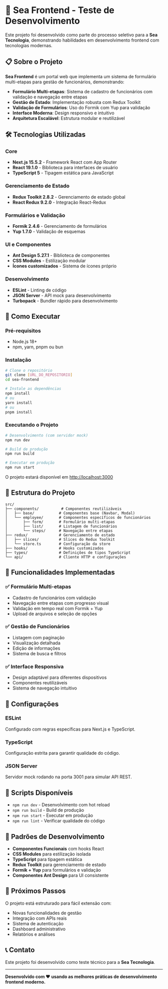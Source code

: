 # 🚢 Sea Frontend - Teste de Desenvolvimento

Este projeto foi desenvolvido como parte do processo seletivo para a **Sea Tecnologia**, demonstrando habilidades em desenvolvimento frontend com tecnologias modernas.

## 📋 Sobre o Projeto

**Sea Frontend** é um portal web que implementa um sistema de formulário multi-etapas para gestão de funcionários, demonstrando:

- **Formulário Multi-etapas**: Sistema de cadastro de funcionários com validação e navegação entre etapas
- **Gestão de Estado**: Implementação robusta com Redux Toolkit
- **Validação de Formulários**: Uso do Formik com Yup para validação
- **Interface Moderna**: Design responsivo e intuitivo
- **Arquitetura Escalável**: Estrutura modular e reutilizável

## 🛠️ Tecnologias Utilizadas

### Core
- **Next.js 15.5.2** - Framework React com App Router
- **React 19.1.0** - Biblioteca para interfaces de usuário
- **TypeScript 5** - Tipagem estática para JavaScript

### Gerenciamento de Estado
- **Redux Toolkit 2.8.2** - Gerenciamento de estado global
- **React Redux 9.2.0** - Integração React-Redux

### Formulários e Validação
- **Formik 2.4.6** - Gerenciamento de formulários
- **Yup 1.7.0** - Validação de esquemas

### UI e Componentes
- **Ant Design 5.27.1** - Biblioteca de componentes
- **CSS Modules** - Estilização modular
- **Ícones customizados** - Sistema de ícones próprio

### Desenvolvimento
- **ESLint** - Linting de código
- **JSON Server** - API mock para desenvolvimento
- **Turbopack** - Bundler rápido para desenvolvimento

## 🚀 Como Executar

### Pré-requisitos
- Node.js 18+ 
- npm, yarn, pnpm ou bun

### Instalação
```bash
# Clone o repositório
git clone [URL_DO_REPOSITORIO]
cd sea-frontend

# Instale as dependências
npm install
# ou
yarn install
# ou
pnpm install
```

### Executando o Projeto
```bash
# Desenvolvimento (com servidor mock)
npm run dev

# Build de produção
npm run build

# Executar em produção
npm run start
```

O projeto estará disponível em [http://localhost:3000](http://localhost:3000)

## 📁 Estrutura do Projeto

```
src/
├── components/          # Componentes reutilizáveis
│   ├── base/           # Componentes base (Navbar, Modal)
│   └── employee/       # Componentes específicos de funcionários
│       ├── form/       # Formulário multi-etapas
│       ├── list/       # Listagem de funcionários
│       └── steps/      # Navegação entre etapas
├── redux/              # Gerenciamento de estado
│   ├── slices/         # Slices do Redux Toolkit
│   └── store.ts        # Configuração da store
├── hooks/              # Hooks customizados
├── types/              # Definições de tipos TypeScript
└── api/                # Cliente HTTP e configurações
```

## 🎯 Funcionalidades Implementadas

### ✅ Formulário Multi-etapas
- Cadastro de funcionários com validação
- Navegação entre etapas com progresso visual
- Validação em tempo real com Formik + Yup
- Upload de arquivos e seleção de opções

### ✅ Gestão de Funcionários
- Listagem com paginação
- Visualização detalhada
- Edição de informações
- Sistema de busca e filtros

### ✅ Interface Responsiva
- Design adaptável para diferentes dispositivos
- Componentes reutilizáveis
- Sistema de navegação intuitivo

## 🔧 Configurações

### ESLint
Configurado com regras específicas para Next.js e TypeScript.

### TypeScript
Configuração estrita para garantir qualidade do código.

### JSON Server
Servidor mock rodando na porta 3001 para simular API REST.

## 📝 Scripts Disponíveis

- `npm run dev` - Desenvolvimento com hot reload
- `npm run build` - Build de produção
- `npm run start` - Executar em produção
- `npm run lint` - Verificar qualidade do código

## 🎨 Padrões de Desenvolvimento

- **Componentes Funcionais** com hooks React
- **CSS Modules** para estilização isolada
- **TypeScript** para tipagem estática
- **Redux Toolkit** para gerenciamento de estado
- **Formik + Yup** para formulários e validação
- **Componentes Ant Design** para UI consistente

## 🚀 Próximos Passos

O projeto está estruturado para fácil extensão com:
- Novas funcionalidades de gestão
- Integração com APIs reais
- Sistema de autenticação
- Dashboard administrativo
- Relatórios e análises

## 📞 Contato

Este projeto foi desenvolvido como teste técnico para a **Sea Tecnologia**.

---

**Desenvolvido com ❤️ usando as melhores práticas de desenvolvimento frontend moderno.**
